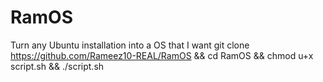 # RamOS
Turn any Ubuntu installation into a OS that I want
git clone https://github.com/Rameez10-REAL/RamOS && cd RamOS && chmod u+x script.sh && ./script.sh
